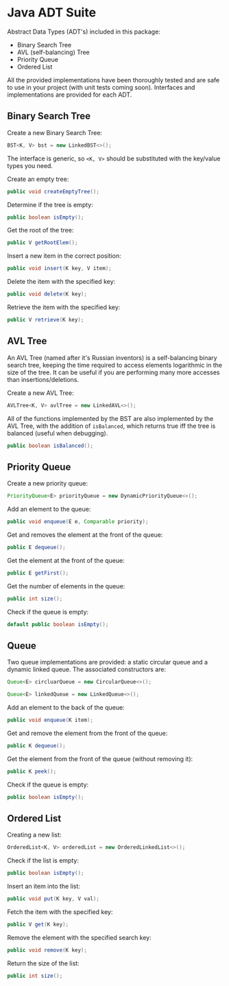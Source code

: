 # Java ADT Suite
Abstract Data Types (ADT's) included in this package:
- Binary Search Tree
- AVL (self-balancing) Tree
- Priority Queue
- Ordered List

All the provided implementations have been thoroughly tested and are safe to use in your project (with unit tests coming soon). Interfaces and implementations are provided for each ADT.

## Binary Search Tree
Create a new Binary Search Tree:
``` java
BST<K, V> bst = new LinkedBST<>();
```
The interface is generic, so `<K, V>` should be substituted with the key/value types you need.

Create an empty tree:
``` java
public void createEmptyTree();
```
Determine if the tree is empty:
``` java
public boolean isEmpty();
```
Get the root of the tree:
``` java
public V getRootElem();
```
Insert a new item in the correct position:
``` java
public void insert(K key, V item);
```
Delete the item with the specified key:
``` java
public void delete(K key);
```
Retrieve the item with the specified key:
``` java
public V retrieve(K key);
```

## AVL Tree
An AVL Tree (named after it's Russian inventors) is a self-balancing binary search tree, keeping the time required to access elements logarithmic in the size of the tree. It can be useful if you are performing many more accesses than insertions/deletions.

Create a new AVL Tree:
``` java
AVLTree<K, V> avlTree = new LinkedAVL<>();
```

All of the functions implemented by the BST are also implemented by the AVL Tree, with the addition of `isBalanced`, which returns true iff the tree is balanced (useful when debugging).
``` java
public boolean isBalanced();
```


## Priority Queue
Create a new priority queue:
``` java
PriorityQueue<E> priorityQueue = new DynamicPriorityQueue<>();
```

Add an element to the queue:
``` java
public void enqueue(E e, Comparable priority);
```
Get and removes the element at the front of the queue:
``` java
public E dequeue();
```
Get the element at the front of the queue:
``` java
public E getFirst();
```
Get the number of elements in the queue:
``` java
public int size();
```
Check if the queue is empty:
``` java
default public boolean isEmpty();
```

## Queue
Two queue implementations are provided: a static circular queue and a dynamic linked queue.
The associated constructors are:
``` java
Queue<E> circluarQueue = new CircularQueue<>();
```
``` java
Queue<E> linkedQueue = new LinkedQueue<>();
```

Add an element to the back of the queue:
``` java
public void enqueue(K item);
```

Get and remove the element from the front of the queue:
``` java
public K dequeue();
```

Get the element from the front of the queue (without removing it):
``` java
public K peek();
```

Check if the queue is empty:
``` java
public boolean isEmpty();
```

## Ordered List
Creating a new list:
``` java
OrderedList<K, V> orderedList = new OrderedLinkedList<>();
```

Check if the list is empty:
``` java
public boolean isEmpty();
```

Insert an item into the list:
``` java
public void put(K key, V val);
```

Fetch the item with the specified key:
``` java
public V get(K key);
```

Remove the element with the specified search key:
``` java
public void remove(K key);
```

Return the size of the list:
``` java
public int size();
```
